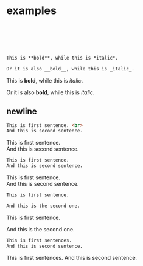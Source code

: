 # examples

<br><br><br><br>

```markdown
This is **bold**, while this is *italic*.

Or it is also __bold__, while this is _italic_.
```

This is **bold**, while this is *italic*.

Or it is also __bold__, while this is _italic_.

## newline

```markdown
This is first sentence. <br>
And this is second sentence.
```

This is first sentence.<br>
And this is second sentence.


```markdown
This is first sentence.  
And this is second sentence.
```

This is first sentence.  
And this is second sentence.



```markdown
This is first sentence.

And this is the second one.
```

This is first sentence.

And this is the second one.



```markdown
This is first sentences.
And this is second sentence.
```

This is first sentences.
And this is second sentence.
